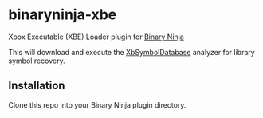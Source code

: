 binaryninja-xbe
==========
Xbox Executable (XBE) Loader plugin for [Binary Ninja](https://binary.ninja/)

This will download and execute the [XbSymbolDatabase](https://github.com/Cxbx-Reloaded/XbSymbolDatabase) analyzer for library symbol recovery.

Installation
--------------
Clone this repo into your Binary Ninja plugin directory.